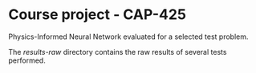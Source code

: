 # Course project - CAP-425

Physics-Informed Neural Network evaluated for a selected test problem.

The *results-raw* directory contains the raw results of several tests performed.

